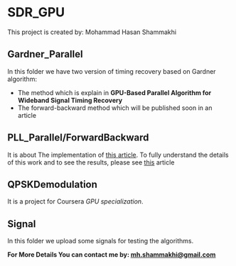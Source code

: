 # SDR_GPU
This project is created by: Mohammad Hasan Shammakhi

## Gardner_Parallel
In this folder we have two version of timing recovery based on Gardner algorithm:
  - The method which is explain in **GPU-Based Parallel Algorithm for Wideband Signal Timing Recovery**
  - The forward-backward method which will be published soon in an article

## PLL_Parallel/ForwardBackward
It is about The implementation of [this article](https://www.turcomat.org/index.php/turkbilmat/article/view/12005 "GPU based Phased Locked Loop for PSK signals in CUDA").
To fully understand the details of this work and to see the results, please see [this](https://papers.ssrn.com/sol3/papers.cfm?abstract_id=4100444) article

## QPSKDemodulation
It is a project for Coursera *GPU specialization*.

## Signal

In this folder we upload some signals for testing the algorithms.

**For More Details You can contact me by: <ins>mh.shammakhi@gmail.com</ins>**
